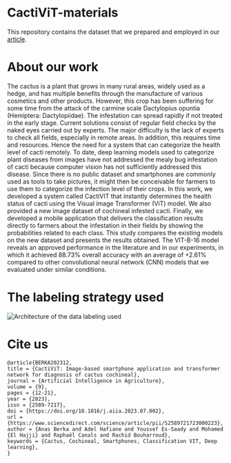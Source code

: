 # CactiViT-materials
This repository contains the dataset that we prepared and employed in our [article](https://doi.org/10.1016/j.aiia.2023.07.002).

# About our work
The cactus is a plant that grows in many rural areas, widely used as a hedge, and has multiple benefits through the manufacture of various cosmetics and other products. However, this crop has been suffering for some time from the attack of the carmine scale Dactylopius opuntia (Hemiptera: Dactylopiidae). The infestation can spread rapidly if not treated in the early stage. Current solutions consist of regular field checks by the naked eyes carried out by experts. The major difficulty is the lack of experts to check all fields, especially in remote areas. In addition, this requires time and resources. Hence the need for a system that can categorize the health level of cacti remotely. To date, deep learning models used to categorize plant diseases from images have not addressed the mealy bug infestation of cacti because computer vision has not sufficiently addressed this disease. Since there is no public dataset and smartphones are commonly used as tools to take pictures, it might then be conceivable for farmers to use them to categorize the infection level of their crops. In this work, we developed a system called CactiVIT that instantly determines the health status of cacti using the Visual image Transformer (ViT) model. We also provided a new image dataset of cochineal infested cacti. Finally, we developed a mobile application that delivers the classification results directly to farmers about the infestation in their fields by showing the probabilities related to each class. This study compares the existing models on the new dataset and presents the results obtained. The VIT-B-16 model reveals an approved performance in the literature and in our experiments, in which it achieved 88.73% overall accuracy with an average of +2.61% compared to other convolutional neural network (CNN) models that we evaluated under similar conditions.

# The labeling strategy used
![Architecture of the data labeling used](https://github.com/AnasBerka/CactiViT-materials/blob/master/ArchiLabel%_%CactiViT.png?raw=true)

# Cite us

```
@article{BERKA202312,
title = {CactiViT: Image-based smartphone application and transformer network for diagnosis of cactus cochineal},
journal = {Artificial Intelligence in Agriculture},
volume = {9},
pages = {12-21},
year = {2023},
issn = {2589-7217},
doi = {https://doi.org/10.1016/j.aiia.2023.07.002},
url = {https://www.sciencedirect.com/science/article/pii/S2589721723000223},
author = {Anas Berka and Adel Hafiane and Youssef Es-Saady and Mohamed {El Hajji} and Raphaël Canals and Rachid Bouharroud},
keywords = {Cactus, Cochineal, Smartphones, Classification VIT, Deep learning},
}
```
